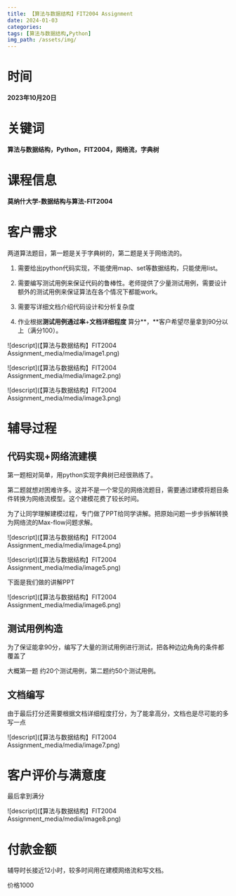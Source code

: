```yaml
---
title: 【算法与数据结构】FIT2004 Assignment
date: 2024-01-03
categories:
tags: [算法与数据结构,Python]
img_path: /assets/img/
---
```



时间
====

**2023年10月20日**

关键词
======

**算法与数据结构，Python，FIT2004，网络流，字典树**

课程信息
========

**莫纳什大学-数据结构与算法-FIT2004**

客户需求
========

两道算法题目，第一题是关于字典树的，第二题是关于网络流的。

1.  需要给出python代码实现，不能使用map、set等数据结构，只能使用list。

2.  需要编写测试用例来保证代码的鲁棒性。老师提供了少量测试用例，需要设计额外的测试用例来保证算法在各个情况下都能work。

3.  需要写详细文档介绍代码设计和分析复杂度

4.  作业根据**测试用例通过率**+**文档详细程度**
    算分**，**客户希望尽量拿到90分以上（满分100）。

![descript](【算法与数据结构】FIT2004 Assignment_media/media/image1.png)

![descript](【算法与数据结构】FIT2004 Assignment_media/media/image2.png)

![descript](【算法与数据结构】FIT2004 Assignment_media/media/image3.png)

辅导过程
========

代码实现+网络流建模
-------------------

第一题相对简单，用python实现字典树已经很熟练了。

第二题就想对困难许多。这并不是一个常见的网络流题目，需要通过建模将题目条件转换为网络流模型。这个建模花费了较长时间。

为了让同学理解建模过程，专门做了PPT给同学讲解。把原始问题一步步拆解转换为网络流的Max-flow问题求解。

![descript](【算法与数据结构】FIT2004 Assignment_media/media/image4.png)

![descript](【算法与数据结构】FIT2004 Assignment_media/media/image5.png)

下面是我们做的讲解PPT

![descript](【算法与数据结构】FIT2004 Assignment_media/media/image6.png)

测试用例构造
------------

为了保证能拿90分，编写了大量的测试用例进行测试，把各种边边角角的条件都覆盖了

大概第一题 约20个测试用例，第二题约50个测试用例。

文档编写
--------

由于最后打分还需要根据文档详细程度打分，为了能拿高分，文档也是尽可能的多写一点

![descript](【算法与数据结构】FIT2004 Assignment_media/media/image7.png)

客户评价与满意度
================

最后拿到满分

![descript](【算法与数据结构】FIT2004 Assignment_media/media/image8.png)

付款金额
========

辅导时长接近12小时，较多时间用在建模网络流和写文档。

价格1000
